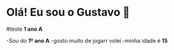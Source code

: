 # Olá! Eu sou o Gustavo 🤠
#teste **1 ano A**

-Sou do **1º ano A** 
-gosto muito de jogarr volei
-minha idade é **15**


